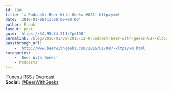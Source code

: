 ```yaml
---
id: 198
title: '☊ Podcast: Beer With Geeks #087: Kltpzyxm!'
date: '2016-01-08T11:00:00+00:00'
author: Frank
layout: post
guid: 'https://34.95.34.211/?p=198'
permalink: /blog/2016/01/08/2015-12-8-podcast-beer-with-geeks-087-kltpzyxm/
passthrough_url:
    - 'http://www.beerwithgeeks.com/2016/01/087-kltpzyxm.html'
categories:
    - 'Beer With Geeks'
    - Podcasts
---
```


<div class="
          image-block-outer-wrapper
          layout-caption-below
          design-layout-inline
          
          
          
        " data-test="image-block-inline-outer-wrapper"><figure class="
              sqs-block-image-figure
              intrinsic
            " style="max-width:250px;"><div class="image-block-wrapper" data-animation-override="" data-animation-role="image"><div class="sqs-image-shape-container-element
              
          
        
              
            " style="
                position: relative;
                
                  padding-bottom:100%;
                
                overflow: hidden;
              "><noscript>![](https://images.squarespace-cdn.com/content/v1/5070e334e4b00907bc18faef/1449633662428-ZDPWP9E7B02VD9EGG48T/image-asset.jpeg)</noscript>![](https://images.squarespace-cdn.com/content/v1/5070e334e4b00907bc18faef/1449633662428-ZDPWP9E7B02VD9EGG48T/image-asset.jpeg)</div></div></figure></div><span style="font-size:13px">Frank and Tim look back at one of the greatest superhero cartoons of all time — Superman: The Animated Series. Look, up in the sky! Cheers!</span>

**Subscribe:** [iTunes](https://itunes.apple.com/us/podcast/beer-with-geeks/id910485914?mt=2)<span style="font-size:13px"> / </span>[RSS](http://feeds.feedburner.com/beerwithgeeks)<span style="font-size:13px"> / </span>[Overcast](https://overcast.fm/itunes910485914/beer-with-geeks-a-geek-pop-culture-podcast)  
**Social:** [@BeerWithGeeks](https://twitter.com/beerwithgeeks)

<div class="sqs-audio-embed" data-author="Thought Bubble Audio" data-color-theme="dark" data-design-style="minimal" data-duration-in-ms="" data-mime-type="audio/mpeg" data-show-download="false" data-title="Beer With Geeks #087: Kltpzyxm!" data-url="http://www.podtrac.com/pts/redirect.mp3/archive.org/download/BWG087/BWG087.mp3"></div>